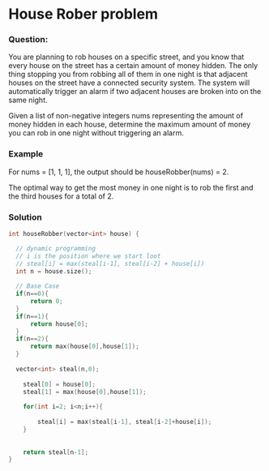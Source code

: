 # House Rober problem

### Question:
You are planning to rob houses on a specific street, and you know that every house on the street has a certain amount of money hidden. The only thing stopping you from robbing all of them in one night is that adjacent houses on the street have a connected security system. The system will automatically trigger an alarm if two adjacent houses are broken into on the same night.

Given a list of non-negative integers nums representing the amount of money hidden in each house, determine the maximum amount of money you can rob in one night without triggering an alarm.

### Example

For nums = [1, 1, 1], the output should be
houseRobber(nums) = 2.

The optimal way to get the most money in one night is to rob the first and the third houses for a total of 2.

### Solution

```c++
int houseRobber(vector<int> house) {

  // dynamic programming
  // i is the position where we start loot
  // steal[i] = max(steal[i-1], steal[i-2] + house[i])
  int n = house.size(); 
  
  // Base Case
  if(n==0){
      return 0;
  }
  if(n==1){
      return house[0];
  }
  if(n==2){
      return max(house[0],house[1]);
  }
  
  vector<int> steal(n,0);
  
    steal[0] = house[0];
    steal[1] = max(house[0],house[1]);
    
    for(int i=2; i<n;i++){
        
        steal[i] = max(steal[i-1], steal[i-2]+house[i]);
    }
    
    
    return steal[n-1];
}
```
